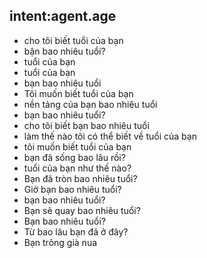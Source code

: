 ## intent:agent.age
- cho tôi biết tuổi của bạn
- bận bao nhiêu tuổi?
- tuổi của bạn
- tuổi của bạn
- bạn bao nhiêu tuổi
- Tôi muốn biết tuổi của bạn
- nền tảng của bạn bao nhiêu tuổi
- bạn bao nhiêu tuổi?
- cho tôi biết bạn bao nhiêu tuổi
- làm thế nào tôi có thể biết về tuổi của bạn
- tôi muốn biết tuổi của bạn
- bạn đã sống bao lâu rồi?
- tuổi của bạn như thế nào?
- Bạn đã tròn bao nhiêu tuổi?
- Giờ bạn bao nhiêu tuổi?
- bạn bao nhiêu tuổi?
- Bạn sẽ quay bao nhiêu tuổi?
- Bạn bao nhiêu tuổi?
- Từ bao lâu bạn đã ở đây?
- Bạn trông già nua